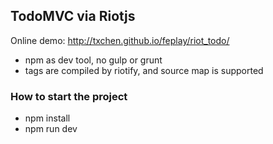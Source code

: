 ## TodoMVC via Riotjs

Online demo: http://txchen.github.io/feplay/riot_todo/

* npm as dev tool, no gulp or grunt
* tags are compiled by riotify, and source map is supported

### How to start the project

* npm install
* npm run dev
